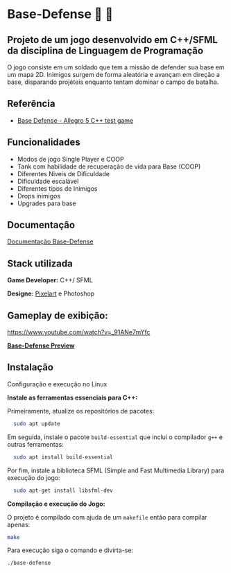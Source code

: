 # Base-Defense :space_invader: :space_invader:

## Projeto de um jogo desenvolvido em C++/SFML da disciplina de Linguagem de Programação
O jogo consiste em um soldado que tem a missão de defender sua base em um mapa 2D. Inimigos surgem de forma aleatória e avançam em direção a base, disparando projéteis enquanto tentam dominar o campo de batalha.


## Referência

 - [Base Defense - Allegro 5 C++ test game](https://www.youtube.com/watch?v=5NH7W2XgdwE)



## Funcionalidades

- Modos de jogo Single Player e COOP
- Tank com habilidade de recuperação de vida para Base (COOP)
- Diferentes Niveis de Dificuldade
- Dificuldade escalável
- Diferentes tipos de Inimigos
- Drops inimigos
- Upgrades para base

## Documentação

[Documentação Base-Defense](https://aerttyz.github.io/Base-Defense/annotated.html)

## Stack utilizada

**Game Developer:** C++/ SFML

**Designe:** [Pixelart](https://Pixelart.com) e Photoshop

## Gameplay de exibição:
https://www.youtube.com/watch?v=_91ANe7mYfc

[**Base-Defense Preview**](/)

## Instalação

Configuração e execução no Linux

**Instale as ferramentas essenciais para C++:**

Primeiramente, atualize os repositórios de pacotes:
```bash
  sudo apt update
```
Em seguida, instale o pacote `build-essential` que inclui o compilador `g++` e outras ferramentas:
```bash
  sudo apt install build-essential
```
Por fim, instale a biblioteca SFML (Simple and Fast Multimedia Library) para execução do jogo:
```bash
  sudo apt-get install libsfml-dev
```

**Compilação e execução do Jogo:**

O projeto é compilado com ajuda de um ```makefile``` então para compilar apenas:

```bash 
make
```

Para execução siga o comando e divirta-se:
```bash
./base-defense
```
